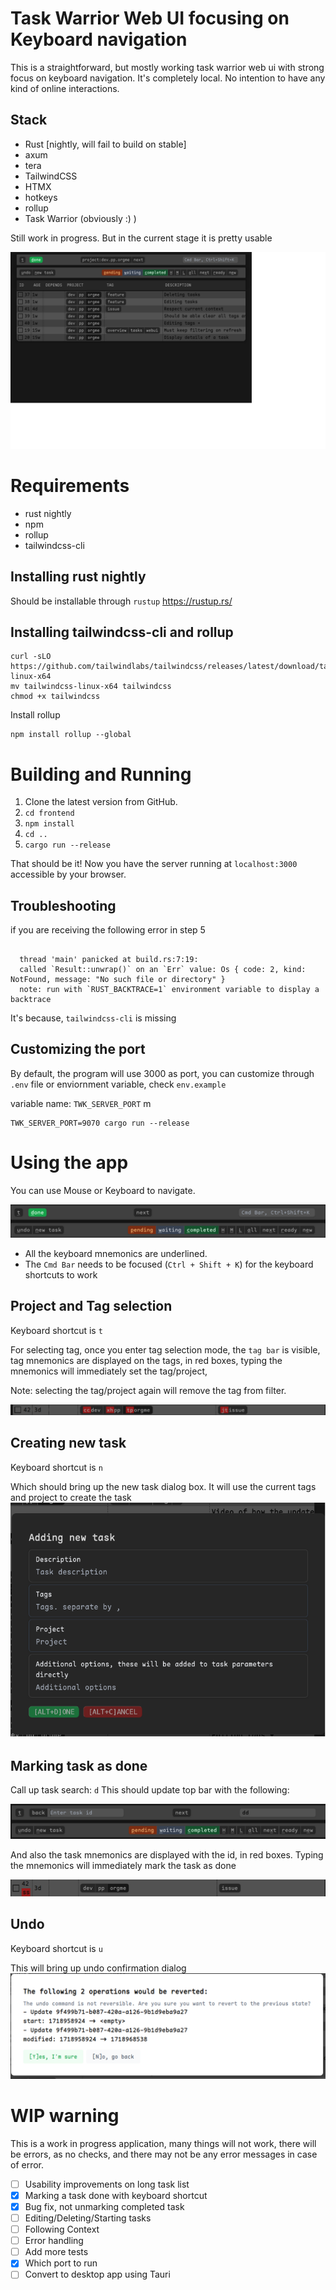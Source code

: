 # Task Warrior Web UI focusing on Keyboard navigation

This is a straightforward, but mostly working task warrior web ui with strong focus on keyboard navigation.
It's completely local. No intention to have any kind of online interactions.

## Stack
* Rust [nightly, will fail to build on stable]
* axum
* tera
* TailwindCSS
* HTMX
* hotkeys
* rollup
* Task Warrior (obviously :) )

Still work in progress. But in the current stage it is pretty usable

![Application](./screenshots/full_page.png)

# Requirements
* rust nightly
* npm
* rollup
* tailwindcss-cli

## Installing rust nightly

Should be installable through `rustup`
https://rustup.rs/

## Installing tailwindcss-cli and rollup
```shell
curl -sLO https://github.com/tailwindlabs/tailwindcss/releases/latest/download/tailwindcss-linux-x64
mv tailwindcss-linux-x64 tailwindcss
chmod +x tailwindcss
```

Install rollup
```
npm install rollup --global 
```

# Building and Running
1. Clone the latest version from GitHub.
2. `cd frontend`
3. `npm install`
4. `cd ..`
5. `cargo run --release`

That should be it! Now you have the server running at `localhost:3000` accessible by your browser.

## Troubleshooting

if you are receiving the following error in step 5

```shell

  thread 'main' panicked at build.rs:7:19:
  called `Result::unwrap()` on an `Err` value: Os { code: 2, kind: NotFound, message: "No such file or directory" }
  note: run with `RUST_BACKTRACE=1` environment variable to display a backtrace

```

It's because, `tailwindcss-cli` is missing

## Customizing the port
By default, the program will use 3000 as port,
you can customize through `.env` file or enviornment variable, check `env.example`

variable name: `TWK_SERVER_PORT` m

```shell
TWK_SERVER_PORT=9070 cargo run --release
```


# Using the app

You can use Mouse or Keyboard to navigate.

![Top bar](./screenshots/top_bars.png)

* All the keyboard mnemonics are underlined. 
* The `Cmd Bar` needs to be focused (`Ctrl + Shift + K`) for the keyboard shortcuts to work

## Project and Tag selection
Keyboard shortcut is `t`

For selecting tag, once you enter tag selection mode, the `tag bar` is visible,
tag mnemonics are displayed on the tags, in red boxes, typing the mnemonics will immediately set the tag/project,

Note: selecting the tag/project again will remove the tag from filter.

![Search bar](./screenshots/tag-search.png)

## Creating new task
Keyboard shortcut is `n`

Which should bring up the new task dialog box. It will use the current tags and project to create the task
![New task](./screenshots/new-task.png)

## Marking task as done
Call up task search: `d`
This should update top bar with the following:

![Task search bar](./screenshots/task_search_by_id_text_box.png)

And also the task mnemonics are displayed with the id, in red boxes.
Typing the mnemonics will immediately mark the task as done

![Task id highlight](./screenshots/task_search_by_id_highlight.png)


## Undo
Keyboard shortcut is `u`

This will bring up undo confirmation dialog
![Undo](./screenshots/undo.png)


# WIP warning

This is a work in progress application, many things will not work,
there will be errors, as no checks, and there may not be any error messages in case of error. 

- [ ] Usability improvements on long task list
- [x] Marking a task done with keyboard shortcut
- [x] Bug fix, not unmarking completed task
- [ ] Editing/Deleting/Starting tasks
- [ ] Following Context
- [ ] Error handling
- [ ] Add more tests
- [x] Which port to run
- [ ] Convert to desktop app using Tauri
